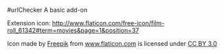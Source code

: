 #urlChecker
A basic add-on

Extension icon: 
http://www.flaticon.com/free-icon/film-roll_61342#term=movies&page=1&position=37
<div>Icon made by <a href="http://www.freepik.com" title="Freepik">Freepik</a> from <a href="http://www.flaticon.com" title="Flaticon">www.flaticon.com</a> is licensed under <a href="http://creativecommons.org/licenses/by/3.0/" title="Creative Commons BY 3.0">CC BY 3.0</a></div>